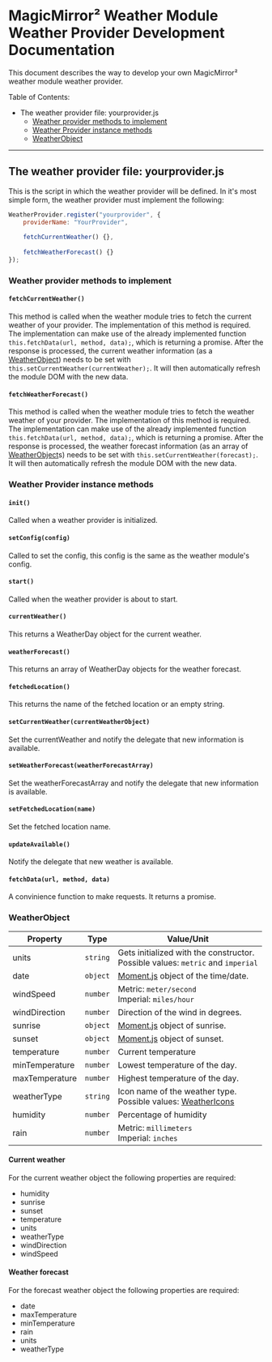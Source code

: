 # MagicMirror² Weather Module Weather Provider Development Documentation

This document describes the way to develop your own MagicMirror² weather module weather provider.

Table of Contents:

- The weather provider file: yourprovider.js
  - [Weather provider methods to implement](#weather-provider-methods-to-implement)
  - [Weather Provider instance methods](#weather-provider-instance-methods)
  - [WeatherObject](#weatherobject)

---

## The weather provider file: yourprovider.js

This is the script in which the weather provider will be defined. In it's most simple form, the weather provider must implement the following:

````javascript
WeatherProvider.register("yourprovider", {
	providerName: "YourProvider",
	
	fetchCurrentWeather() {},
	
	fetchWeatherForecast() {}
});
````

### Weather provider methods to implement

#### `fetchCurrentWeather()`

This method is called when the weather module tries to fetch the current weather of your provider. The implementation of this method is required.
The implementation can make use of the already implemented function `this.fetchData(url, method, data);`, which is returning a promise.
After the response is processed, the current weather information (as a [WeatherObject](#weatherobject)) needs to be set with `this.setCurrentWeather(currentWeather);`.
It will then automatically refresh the module DOM with the new data.

#### `fetchWeatherForecast()`

This method is called when the weather module tries to fetch the weather weather of your provider. The implementation of this method is required.
The implementation can make use of the already implemented function `this.fetchData(url, method, data);`, which is returning a promise.
After the response is processed, the weather forecast information (as an array of [WeatherObject](#weatherobject)s) needs to be set with `this.setCurrentWeather(forecast);`.
It will then automatically refresh the module DOM with the new data.

### Weather Provider instance methods

#### `init()`

Called when a weather provider is initialized.

#### `setConfig(config)`

Called to set the config, this config is the same as the weather module's config.

#### `start()`

Called when the weather provider is about to start.

#### `currentWeather()`

This returns a WeatherDay object for the current weather.

#### `weatherForecast()`

This returns an array of WeatherDay objects for the weather forecast.

#### `fetchedLocation()`

This returns the name of the fetched location or an empty string.

#### `setCurrentWeather(currentWeatherObject)`

Set the currentWeather and notify the delegate that new information is available.

#### `setWeatherForecast(weatherForecastArray)`

Set the weatherForecastArray and notify the delegate that new information is available.

#### `setFetchedLocation(name)`

Set the fetched location name.

#### `updateAvailable()`

Notify the delegate that new weather is available.

#### `fetchData(url, method, data)`

A convinience function to make requests. It returns a promise.

### WeatherObject

| Property | Type | Value/Unit |
| --- | --- | --- |
| units | `string` | Gets initialized with the constructor. <br> Possible values: `metric` and `imperial` |
| date | `object` | [Moment.js](https://momentjs.com/) object of the time/date. |
| windSpeed |`number` | Metric: `meter/second` <br> Imperial: `miles/hour` |
| windDirection |`number` | Direction of the wind in degrees. |
| sunrise |`object` | [Moment.js](https://momentjs.com/) object of sunrise. |
| sunset |`object` | [Moment.js](https://momentjs.com/) object of sunset. |
| temperature | `number` | Current temperature |
| minTemperature | `number` | Lowest temperature of the day. |
| maxTemperature | `number` | Highest temperature of the day. |
| weatherType | `string` | Icon name of the weather type. <br> Possible values: [WeatherIcons](https://www.npmjs.com/package/weathericons) |
| humidity | `number` | Percentage of humidity |
| rain | `number` | Metric: `millimeters` <br> Imperial: `inches` |

#### Current weather

For the current weather object the following properties are required:

- humidity
- sunrise
- sunset
- temperature
- units
- weatherType
- windDirection
- windSpeed

#### Weather forecast

For the forecast weather object the following properties are required:

- date
- maxTemperature
- minTemperature
- rain
- units
- weatherType
